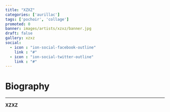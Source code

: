 ```yaml
---
title: "XZXZ"
categories: ['aurillac']
tags: ['pochoir', 'collage']
promoted: 0
banner: images/artists/xzxz/banner.jpg
draft: false
gallery: xzxz
social:
  - icon : "ion-social-facebook-outline"
    link : "#"
  - icon : "ion-social-twitter-outline"
    link : "#"
---
```


# Biography
---

**XZXZ**